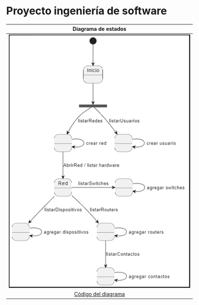 # Proyecto ingeniería de software

|Diagrama de estados|
|:-:|
|![Imagen](proyectoDeE.PNG)|
|[Código del diagrama](proyecto.plantuml)|
